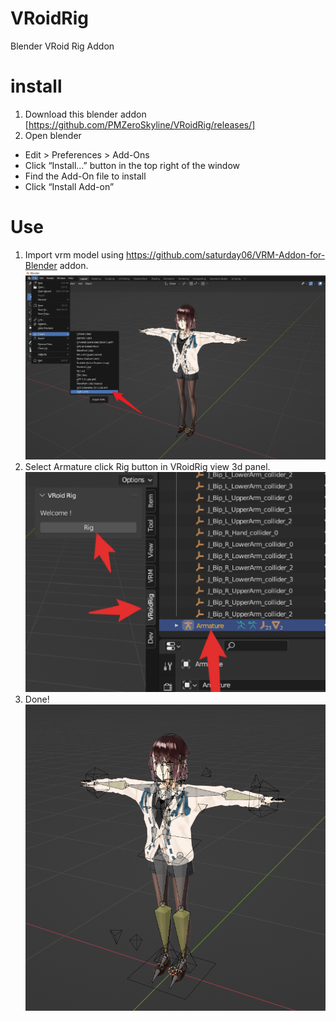 # VRoidRig
Blender VRoid Rig Addon
# install
1. Download this blender addon [https://github.com/PMZeroSkyline/VRoidRig/releases/]
2. Open blender
 - Edit > Preferences > Add-Ons
 - Click “Install…” button in the top right of the window
 - Find the Add-On file to install
 - Click “Install Add-on”
# Use
1. Import vrm model using https://github.com/saturday06/VRM-Addon-for-Blender addon.
![](doc/import_vrm.png)
2. Select Armature click Rig button in VRoidRig view 3d panel.
![](doc/rig.png)
3. Done!
![](doc/done.png)

